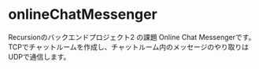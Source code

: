 # onlineChatMessenger
Recursionのバックエンドプロジェクト2 の課題 Online Chat Messengerです。
TCPでチャットルームを作成し、チャットルーム内のメッセージのやり取りはUDPで通信します。

